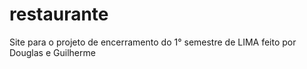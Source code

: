 # restaurante

Site para o projeto de encerramento do 1° semestre de LIMA feito por Douglas e Guilherme
